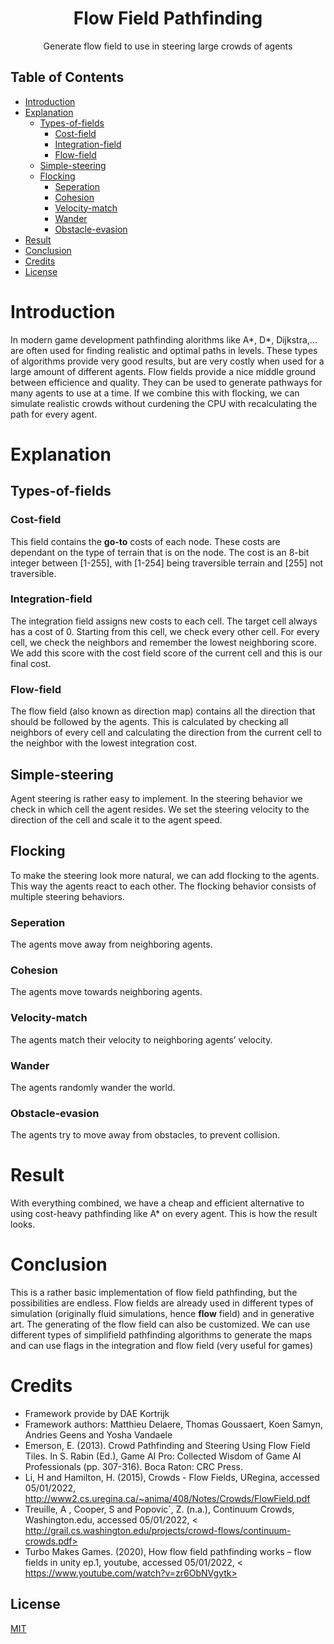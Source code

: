 <h1 align="center"> Flow Field Pathfinding </h1>
<p align="center">Generate flow field to use in steering large crowds of agents</p>

## Table of Contents
- [Introduction](#Introduction)
- [Explanation](#Explanation)
   * [Types-of-fields](#types-of-fields)
     * [Cost-field](#cost-field)
     * [Integration-field](#integration-field)
     * [Flow-field](#flow-field)
  * [Simple-steering](#simple-steering)
  * [Flocking](#flocking)
     * [Seperation](#seperation) 
     * [Cohesion](#cohesion) 
     * [Velocity-match](#velocity-match) 
     * [Wander](#wander) 
     * [Obstacle-evasion](#obstacle-evasion) 
- [Result](#result)
- [Conclusion](#conclusion)
- [Credits](#credits)
- [License](#license)

# Introduction
<p>In modern game development pathfinding alorithms like A*, D*, Dijkstra,... are often used for finding realistic and optimal paths in levels. These types of algorithms provide    very good results, but are very costly when used for a large amount of different agents. Flow fields provide a nice middle ground between efficience and quality. They can be   used to generate pathways for many agents to use at a time. If we combine this with flocking, we can simulate realistic crowds without curdening the CPU with recalculating the   path for every agent. </p>

# Explanation

## Types-of-fields

### Cost-field
<p>This field contains the <b>go-to</b> costs of each node. These costs are dependant on the type of terrain that is on the node.
  The cost is an 8-bit integer between [1-255], with [1-254] being traversible terrain and [255] not traversible. </p>
 
 ### Integration-field
<p>The integration field assigns new costs to each cell. The target cell always has a cost of 0. Starting from this cell, we check every other cell. For every cell, we check the  neighbors and remember the lowest neighboring score. We add this score with the cost field score of the current cell and this is our final cost.</p>
 
### Flow-field
<p> The flow field (also known as direction map) contains all the direction that should be followed by the agents. This is calculated by checking all neighbors of every cell and  calculating the direction from the current cell to the neighbor with the lowest integration cost.</p>
  
## Simple-steering
<p>Agent steering is rather easy to implement. In the steering behavior we check in which cell the agent resides. We set the steering velocity to the direction of the cell and     scale it to the agent speed. </p>

## Flocking
<p>To make the steering look more natural, we can add flocking to the agents. This way the agents react to each other. The flocking behavior consists of multiple steering behaviors.</p>

### Seperation
<p>The agents move away from neighboring agents. </p>

### Cohesion
<p>The agents move towards neighboring agents. </p>

### Velocity-match
<p>The agents match their velocity to neighboring agents’ velocity. </p>

### Wander
<p>The agents randomly wander the world. </p>

### Obstacle-evasion
<p>The agents try to move away from obstacles, to prevent collision. </p>

# Result
<p>With everything combined, we have a cheap and efficient alternative to using cost-heavy pathfinding like A* on every agent. This is how the result looks.</p>

# Conclusion
<p>This is a rather basic implementation of flow field pathfinding, but the possibilities are endless. Flow fields are already used in different types of simulation (originally fluid simulations, hence <b>flow</b> field) and in generative art. 
The generating of the flow field can also be customized. We can use different types of simplifield pathfinding algorithms to generate the maps and can use flags in the integration and flow field (very useful for games) </p>

# Credits
- Framework provide by DAE Kortrijk
- Framework authors:  Matthieu Delaere, Thomas Goussaert, Koen Samyn, Andries Geens and Yosha Vandaele
- Emerson, E. (2013). Crowd Pathfinding and Steering Using Flow Field Tiles. In S. Rabin (Ed.), Game AI Pro: Collected Wisdom of Game AI Professionals (pp. 307-316). Boca Raton: CRC Press.
- Li, H and Hamilton, H. (2015), Crowds - Flow Fields, URegina, accessed 05/01/2022, <http://www2.cs.uregina.ca/~anima/408/Notes/Crowds/FlowField.pdf>
- Treuille, A , Cooper, S and Popovic´, Z.  (n.a.), Continuum Crowds, Washington.edu, accessed 05/01/2022, < http://grail.cs.washington.edu/projects/crowd-flows/continuum-crowds.pdf>
- Turbo Makes Games. (2020), How flow field pathfinding works – flow fields in unity ep.1, youtube, accessed 05/01/2022, < https://www.youtube.com/watch?v=zr6ObNVgytk>

## License
[MIT](https://tldrlegal.com/license/mit-license)
